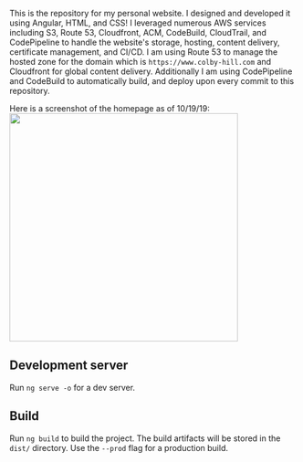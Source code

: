 This is the repository for my personal website. I designed and developed it using Angular, HTML, and CSS! 
I leveraged numerous AWS services including S3, Route 53, Cloudfront, ACM, CodeBuild, CloudTrail, and CodePipeline to handle the website's storage, hosting, content delivery, certificate management, and CI/CD. I am using Route 53 to manage the hosted zone for the domain which is `https://www.colby-hill.com` and Cloudfront for global content delivery. Additionally I am using CodePipeline and CodeBuild to automatically build, and deploy upon every commit to this repository.

Here is a screenshot of the homepage as of 10/19/19:
<img src="https://i.imgur.com/aFEZjei.png" height="400">

## Development server

Run `ng serve -o` for a dev server.


## Build

Run `ng build` to build the project. The build artifacts will be stored in the `dist/` directory. Use the `--prod` flag for a production build.
